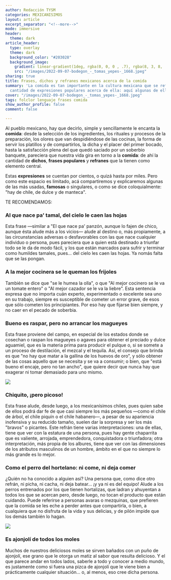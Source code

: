 ```yaml
---
author: Redacción TYSM
categories: MEXICANISIMOS
layout: article
excerpt_separator: "<!--more-->"
mode: immersive
header:
  theme: dark
article_header:
  type: overlay
  theme: dark
  background_color: "#203028"
  background_image:
    gradient: linear-gradient(1deg, rgba(0, 0, 0 , .7), rgba(8, 3, 8, .9))
    src: "/images/2022-09-07-bodegon_-_tomas_yepes-_1668.jpeg"
sharing: true
title: Frases, dichos y refranes mexicanos acerca de la comida
summary: 'La comida es tan importante en la cultura mexicana que se refleja en la
  cantidad de expresiones populares acerca de ella: aquí algunas de ellas'
cover: "/images/2022-09-07-bodegon_-_tomas_yepes-_1668.jpeg"
tags: folclor lenguaje frases comida
show_author_profile: false
comment: false

---
```

Al pueblo mexicano, hay que decirlo, simple y sencillamente le encanta la **comida**: desde la selección de los ingredientes, los rituales y procesos de la preparación, los olores que van despidiéndose de las cocinas, la forma de servir los platillos y de compartirlos, la dicha y el placer del primer bocado, hasta la satisfacción plena del que quedó saciado por un soberbio banquete, pareciera que nuestra vida gira en torno a la **comida**: de ahí la cantidad de **dichos**, **frases populares** y **refranes** que la tienen como elemento central.

Estas **expresiones** se cuentan por cientos, o quizá hasta por miles. Pero como este espacio es limitado, acá compartiremos y explicaremos algunas de las más usadas, **famosas** o singulares, o como se dice coloquialmente: "hay de chile, de dulce y de manteca".

TE RECOMENDAMOS:

### Al que nace pa' tamal, del cielo le caen las hojas

Esta frase —similar a "El que nace pa' panzón, aunque lo fajen de chico, aunque ésta alude más a los vicios— alude al destino o, más propiamente, a las circunstancias adversas o desfavorables con las que nace cualquier individuo o persona, pues pareciera que a quien está destinado a triunfar todo se le da de modo fácil, y los que están marcados para sufrir y terminar como humildes tamales, pues… del cielo les caen las hojas. Ya nomás falta que se las pongan.

### A la mejor cocinera se le queman los frijoles

También se dice que "se le humea la olla", o que "Al mejor cocinero se le va un tomate entero" o "Al mejor cazador se le va la liebre". Esta sentencia expresa que no importa cuán experto, experimentado o excelente sea uno en su trabajo, siempre es susceptible de cometer un error grave, de esos que sólo cometen los principiantes. Por eso hay que fijarse bien siempre, y no caer en el pecado de soberbia.

### Bueno es raspar, pero no arrancar los magueyes

Esta frase proviene del campo, en especial de los estados donde se cosechan o raspan los magueyes o agaves para obtener el preciado y dulce aguamiel, que es la materia prima para producir el pulque o, si se somete a un proceso de destilación, el mezcal y el tequila. Así, el consejo que brinda es que "no hay que matar a la gallina de los huevos de oro", y sólo obtener de las cosas aquello que se necesita y se va a consumir; o bien, que "está bueno el encaje, pero no tan ancho", que quiere decir que nunca hay que exagerar ni tomar demasiado para uno mismo.

![](https://upload.wikimedia.org/wikipedia/commons/thumb/e/eb/%C2%A1Paisaje_agavero%2C_paisaje_entra%C3%B1able_de_una_bebida_mestiza%21.jpg/1024px-%C2%A1Paisaje_agavero%2C_paisaje_entra%C3%B1able_de_una_bebida_mestiza%21.jpg)

### Chiquito, ¡pero picoso!

Esta frase alude, desde luego, a los mexicanísimos chiles, pues quien sabe de ellos podrá dar fe de que casi siempre los más pequeños —como el chile de árbol, el chile piquín o el chile habanero—, a pesar de su apariencia inofensiva y su reducido tamaño, suelen dar la sorpresa y ser los más "bravos" o picantes. Este refrán tiene varias interpretaciones: una de ellas, tiene que ver con la estatura de una persona, pues hay gente chaparrita que es valiente, arrojada, emprendedora, conquistadora o triunfadora; otra interpretación, más propia de los albures, tiene que ver con las dimensiones de los atributos masculinos de un hombre, ámbito en el que no siempre lo más grande es lo mejor.

### Como el perro del hortelano: ni come, ni deja comer

¿Quién no ha conocido a alguien así? Una persona que, como dice otro refrán, ni picha, ni cacha, ni deja batear… ¡y ya ni es del equipo! Alude a los perros entrenados por los que tienen hortalizas, que ladran y ahuyentan a todos los que se acercan pero, desde luego, no tocan el producto que están cuidando. Puede referirse a personas avaras o mezquinas, que prefieren que la comida se les eche a perder antes que compartirla, o bien, a cualquiera que no disfruta de la vida y sus delicias, y de pilón impide que los demás también lo hagan. 

![](https://upload.wikimedia.org/wikipedia/commons/thumb/6/62/Fuegian_dog_%281863%29.jpg/1024px-Fuegian_dog_%281863%29.jpg)

### Es ajonjolí de todos los moles

Muchos de nuestros deliciosos moles se sirven bañados con un puño de ajonjolí, ese grano que le otorga un matiz al sabor que resulta delicioso. Y el que parece andar en todos lados, saberle a todo y conocer a medio mundo, es justamente como si fuera una pizca de ajonjolí que le viene bien a prácticamente cualquier situación… o, al menos, eso cree dicha persona.